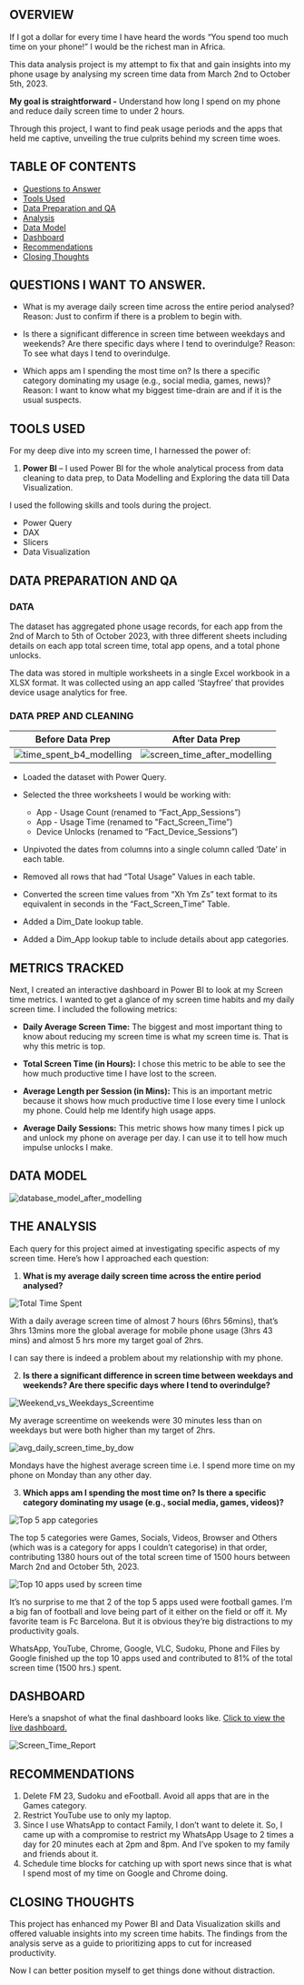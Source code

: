 ## OVERVIEW

If I got a dollar for every time I have heard the words “You spend too much time on your phone!” I would be the richest man in Africa. 

This data analysis project is my attempt to fix that and gain insights into my phone usage by analysing my screen time data from March 2nd to October 5th, 2023. 

**My goal is straightforward -** Understand how long I spend on my phone and reduce daily screen time to under 2 hours. 

Through this project, I want to find peak usage periods and the apps that held me captive, unveiling the true culprits behind my screen time woes.


## TABLE OF CONTENTS

- [Questions to Answer](##questions-i-want-to-answer)
- [Tools Used](##tools-used)
- [Data Preparation and QA](##data-preparation-and-qa)
- [Analysis](##the-analysis)
- [Data Model](##data-model)
- [Dashboard](##dashboard)
- [Recommendations](##recommendations)
- [Closing Thoughts](##closing-thoughts)

## QUESTIONS I WANT TO ANSWER.

- What is my average daily screen time across the entire period analysed? 
Reason: Just to confirm if there is a problem to begin with.

- Is there a significant difference in screen time between weekdays and weekends? Are there specific days where I tend to overindulge? 
Reason: To see what days I tend to overindulge.

- Which apps am I spending the most time on? Is there a specific category dominating my usage (e.g., social media, games, news)?
Reason: I want to know what my biggest time-drain are and if it is the usual suspects.

## TOOLS USED
For my deep dive into my screen time, I harnessed the power of:

1. **Power BI** – I used Power BI for the whole analytical process from data cleaning to data prep, to Data Modelling and Exploring the data till Data Visualization. 

I used the following skills and tools during the project. 
- Power Query
- DAX
- Slicers
- Data Visualization

## DATA PREPARATION AND QA
### DATA
The dataset has aggregated phone usage records, for each app from the 2nd of March to 5th of October 2023, with three different sheets including details on each app total screen time, total app opens, and a total phone unlocks.

The data was stored in multiple worksheets in a single Excel workbook in a XLSX format. It was collected using an app called ‘Stayfree’ that provides device usage analytics for free.


### DATA PREP AND CLEANING
|**Before Data Prep**|**After Data Prep**|
|:---:|:---:|
|![time_spent_b4_modelling](https://github.com/OneBoyLaidat/screen_time_analysis/assets/139885891/66f78cf8-f7fb-4780-992e-64c1cb558fe0)|![screen_time_after_modelling](https://github.com/OneBoyLaidat/screen_time_analysis/assets/139885891/d48b3c2b-1617-4010-ab3d-50dc5e662ab8)|

- Loaded the dataset with Power Query.
- Selected the three worksheets I would be working with:

  - App - Usage Count (renamed to “Fact_App_Sessions”)
  - App - Usage Time (renamed to "Fact_Screen_Time”)
  - Device Unlocks (renamed to “Fact_Device_Sessions”)

- Unpivoted the dates from columns into a single column called ‘Date’ in each table.
- Removed all rows that had “Total Usage” Values in each table.
- Converted the screen time values from “Xh Ym Zs” text format to its equivalent in seconds in the “Fact_Screen_Time” Table.
- Added a Dim_Date lookup table.
- Added a Dim_App lookup table to include details about app categories.

  

## METRICS TRACKED
Next, I created an interactive dashboard in Power BI to look at my Screen time metrics. I wanted to get a glance of my screen time habits and my daily screen time. I included the following metrics:

- **Daily Average Screen Time:** The biggest and most important thing to know about reducing my screen time is what my screen time is. That is why this metric is top.

- **Total Screen Time (in Hours):** I chose this metric to be able to see the how much productive time I have lost to the screen.

- **Average Length per Session (in Mins):** This is an important metric because it shows how much productive time I lose every time I unlock my phone. Could help me Identify high usage apps. 

- **Average Daily Sessions:** This metric shows how many times I pick up and unlock my phone on average per day. I can use it to tell how much impulse unlocks I make.

## DATA MODEL
![database_model_after_modelling](https://github.com/OneBoyLaidat/screen_time_analysis/assets/139885891/74c10b09-c1c0-49a3-8574-89cecc187dec)

## THE ANALYSIS
Each query for this project aimed at investigating specific aspects of my screen time. Here’s how I approached each question:
1. **What is my average daily screen time across the entire period analysed?**

![Total Time Spent](https://github.com/OneBoyLaidat/screen_time_analysis/assets/139885891/7fe4a9c1-9206-457f-a648-5c0570fe653a)
    
With a daily average screen time of almost 7 hours (6hrs 56mins), that’s 3hrs 13mins more the global average for mobile phone usage (3hrs 43 mins) and almost 5 hrs more my target goal of 2hrs.

I can say there is indeed a problem about my relationship with my phone.


2. **Is there a significant difference in screen time between weekdays and weekends? Are there specific days where I tend to overindulge?**

![Weekend_vs_Weekdays_Screentime](https://github.com/OneBoyLaidat/screen_time_analysis/assets/139885891/f84e2b6d-a5ae-4784-b00c-6d00b36edaca)

My average screentime on weekends were 30 minutes less than on weekdays but were both higher than my target of 2hrs.


![avg_daily_screen_time_by_dow](https://github.com/OneBoyLaidat/screen_time_analysis/assets/139885891/7346f384-0fc5-4c4b-8977-95484b857b01)


Mondays have the highest average screen time i.e. I spend more time on my phone on Monday than any other day.


3. **Which apps am I spending the most time on? Is there a specific category dominating my usage (e.g., social media, games, videos)?**
   
![Top 5 app categories](https://github.com/OneBoyLaidat/screen_time_analysis/assets/139885891/9c51a752-c0cb-4df2-babd-f9a03a0cdb70)

The top 5 categories were Games, Socials, Videos, Browser and Others (which was is a category for apps I couldn’t categorise) in that order, contributing 1380 hours out of the total screen time of 1500 hours between March 2nd and October 5th, 2023. 

![Top 10 apps used by screen time](https://github.com/OneBoyLaidat/screen_time_analysis/assets/139885891/b7cb6f87-bf4c-4a55-a48c-25318e3e8d7c)

It’s no surprise to me that 2 of the top 5 apps used were football games. I’m a big fan of football and love being part of it either on the field or off it. My favorite team is Fc Barcelona. But it is obvious they’re big distractions to my productivity goals.

WhatsApp, YouTube, Chrome, Google, VLC, Sudoku, Phone and Files by Google finished up the top 10 apps used and contributed to 81% of the total screen time (1500 hrs.) spent.

## DASHBOARD
Here’s a snapshot of what the final dashboard looks like. [Click to view the live dashboard.](https://bit.ly/screen-time-report)

![Screen_Time_Report](https://github.com/OneBoyLaidat/screen_time_analysis/assets/139885891/a50d8e61-30e0-4881-bf81-1b3c3c8ffcc5)

 
## RECOMMENDATIONS

1.	Delete FM 23, Sudoku and eFootball. Avoid all apps that are in the Games category.
2.	Restrict YouTube use to only my laptop.
3.	Since I use WhatsApp to contact Family, I don’t want to delete it. So, I came up with a compromise to restrict my WhatsApp Usage to 2 times a day for 20 minutes each at 2pm and 8pm. And I’ve spoken to my family and friends about it.
4.	Schedule time blocks for catching up with sport news since that is what I spend most of my time on Google and Chrome doing.

## CLOSING THOUGHTS
This project has enhanced my Power BI and Data Visualization skills and offered valuable insights into my screen time habits. The findings from the analysis serve as a guide to prioritizing apps to cut for increased productivity.

Now I can better position myself to get things done without distraction.
